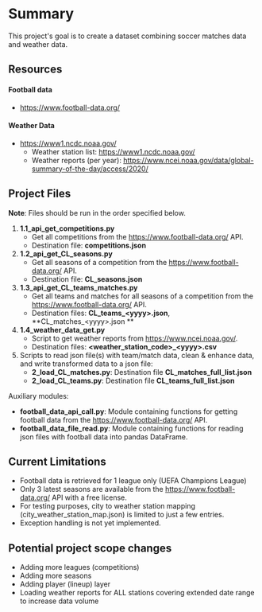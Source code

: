 # Summary
This project's goal is to create a dataset combining soccer matches data and weather data.

## Resources
#### Football data
- https://www.football-data.org/
#### Weather Data
* https://www1.ncdc.noaa.gov/
  * Weather station list: https://www1.ncdc.noaa.gov/ 
  * Weather reports (per year): https://www.ncei.noaa.gov/data/global-summary-of-the-day/access/2020/

## Project Files
**Note**: Files should be run in the order specified below.
1. **1.1_api_get_competitions.py**
   * Get all competitions from the https://www.football-data.org/ API.
   * Destination file: **competitions.json**
2. **1.2_api_get_CL_seasons.py**
   * Get all seasons of a competition from the https://www.football-data.org/ API.
   * Destination file: **CL_seasons.json**
3. **1.3_api_get_CL_teams_matches.py**
   * Get all teams and matches for all seasons of a competition from the https://www.football-data.org/ API.
   * Destination files: **CL_teams_\<yyyy>.json**, **CL_matches_\<yyyy>.json **
4. **1.4_weather_data_get.py**
   * Script to get weather reports from https://www.ncei.noaa.gov/.
   * Destination files: **\<weather_station_code>_\<yyyy>.csv**
5. Scripts to read json file(s) with team/match data, clean & enhance data, and write transformed data to a json file:
   * **2_load_CL_matches.py**: Destination file **CL_matches_full_list.json**
   * **2_load_CL_teams.py**: Destination file **CL_teams_full_list.json**

Auxiliary modules:
* **football_data_api_call.py**: Module containing functions for getting football data from the https://www.football-data.org/ API.
* **football_data_file_read.py**: Module containing functions for reading json files with football data into pandas DataFrame.

## Current Limitations
- Football data is retrieved for 1 league only (UEFA Champions League)
- Only 3 latest seasons are available from the https://www.football-data.org/ API with a free license.
- For testing purposes, city to weather station mapping (city_weather_station_map.json) is limited to just a few entries.
- Exception handling is not yet implemented.

## Potential project scope changes
- Adding more leagues (competitions)
- Adding more seasons
- Adding player (lineup) layer
- Loading weather reports for ALL stations covering extended date range to increase data volume
